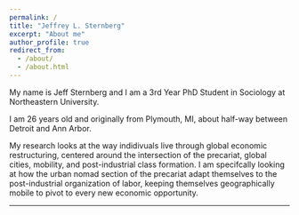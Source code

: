 ```yaml
---
permalink: /
title: "Jeffrey L. Sternberg"
excerpt: "About me"
author_profile: true
redirect_from: 
  - /about/
  - /about.html
---
```


My name is Jeff Sternberg and I am a 3rd Year PhD Student in Sociology at Northeastern University.

I am 26 years old and originally from Plymouth, MI, about half-way between Detroit and Ann Arbor.

My research looks at the way indidivuals live through global economic restructuring, centered around the intersection of the precariat, global cities, mobility, and post-industrial class formation. I am specifcally looking at how the urban nomad section of the precariat adapt themselves to the post-industrial organization of labor, keeping themselves geographically mobile to pivot to every new economic opportunity.



---

